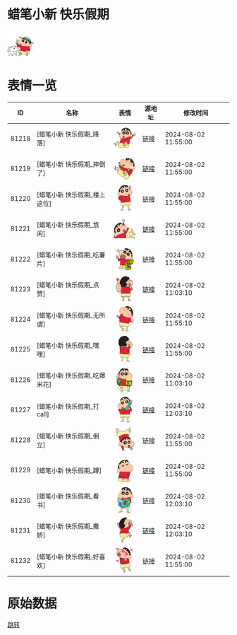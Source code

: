 # 蜡笔小新 快乐假期

<img src="./cover.png" height="60" alt="cover" />

# 表情一览

|ID|名称|表情|源地址|修改时间|
|----|----|----|----|----|
|81218|[蜡笔小新 快乐假期_降落]|<img src="./pic/081218_%5B蜡笔小新 快乐假期_降落%5D.png" height="60" alt="降落"/>|[链接](https://i0.hdslb.com/bfs/garb/e320a127316ce1b1267ea58a1cfd9159ab998aff.png)|2024-08-02 11:55:00|
|81219|[蜡笔小新 快乐假期_摔倒了]|<img src="./pic/081219_%5B蜡笔小新 快乐假期_摔倒了%5D.png" height="60" alt="摔倒了"/>|[链接](https://i0.hdslb.com/bfs/garb/c79ad366f800faca14652f7d9c504ddd740ee0ec.png)|2024-08-02 11:55:00|
|81220|[蜡笔小新 快乐假期_楼上这位]|<img src="./pic/081220_%5B蜡笔小新 快乐假期_楼上这位%5D.png" height="60" alt="楼上这位"/>|[链接](https://i0.hdslb.com/bfs/garb/7a7de62d422829de1ded67e8c4911031f674dd8b.png)|2024-08-02 11:55:00|
|81221|[蜡笔小新 快乐假期_悠闲]|<img src="./pic/081221_%5B蜡笔小新 快乐假期_悠闲%5D.png" height="60" alt="悠闲"/>|[链接](https://i0.hdslb.com/bfs/garb/9d388a836bce211f6512783c09419a3295b636e4.png)|2024-08-02 11:55:00|
|81222|[蜡笔小新 快乐假期_吃薯片]|<img src="./pic/081222_%5B蜡笔小新 快乐假期_吃薯片%5D.png" height="60" alt="吃薯片"/>|[链接](https://i0.hdslb.com/bfs/garb/a5be43d4677ced12ab0af48353db3e2a7b00e669.png)|2024-08-02 11:55:00|
|81223|[蜡笔小新 快乐假期_点赞]|<img src="./pic/081223_%5B蜡笔小新 快乐假期_点赞%5D.png" height="60" alt="点赞"/>|[链接](https://i0.hdslb.com/bfs/garb/6f0ba7dce3176f6c86a444a3aeb9a6c8cfd56b1a.png)|2024-08-02 11:03:10|
|81224|[蜡笔小新 快乐假期_无所谓]|<img src="./pic/081224_%5B蜡笔小新 快乐假期_无所谓%5D.png" height="60" alt="无所谓"/>|[链接](https://i0.hdslb.com/bfs/garb/1a120cfa727391287846dcb48027512649be87aa.png)|2024-08-02 11:55:10|
|81225|[蜡笔小新 快乐假期_嘿嘿]|<img src="./pic/081225_%5B蜡笔小新 快乐假期_嘿嘿%5D.png" height="60" alt="嘿嘿"/>|[链接](https://i0.hdslb.com/bfs/garb/8a87e6628f0d0c86720faefec82393b3d2170f34.png)|2024-08-02 11:55:00|
|81226|[蜡笔小新 快乐假期_吃爆米花]|<img src="./pic/081226_%5B蜡笔小新 快乐假期_吃爆米花%5D.png" height="60" alt="吃爆米花"/>|[链接](https://i0.hdslb.com/bfs/garb/7be0b4287d19246be2fd06ec8990bc225f72189d.png)|2024-08-02 11:03:10|
|81227|[蜡笔小新 快乐假期_打call]|<img src="./pic/081227_%5B蜡笔小新 快乐假期_打call%5D.png" height="60" alt="打call"/>|[链接](https://i0.hdslb.com/bfs/garb/c9b92734c058e95a121584ed0f076b19f7e05e90.png)|2024-08-02 12:03:10|
|81228|[蜡笔小新 快乐假期_倒立]|<img src="./pic/081228_%5B蜡笔小新 快乐假期_倒立%5D.png" height="60" alt="倒立"/>|[链接](https://i0.hdslb.com/bfs/garb/22975f1c9725c79683202a49c3b0d8871b8e77de.png)|2024-08-02 11:55:00|
|81229|[蜡笔小新 快乐假期_蹲]|<img src="./pic/081229_%5B蜡笔小新 快乐假期_蹲%5D.png" height="60" alt="蹲"/>|[链接](https://i0.hdslb.com/bfs/garb/a0bfab30e59ff35912496f634637a3bf6d3f1fc0.png)|2024-08-02 11:55:00|
|81230|[蜡笔小新 快乐假期_看书]|<img src="./pic/081230_%5B蜡笔小新 快乐假期_看书%5D.png" height="60" alt="看书"/>|[链接](https://i0.hdslb.com/bfs/garb/8d8935aa8909e83eae98852362dfa416090e055d.png)|2024-08-02 12:03:10|
|81231|[蜡笔小新 快乐假期_撒娇]|<img src="./pic/081231_%5B蜡笔小新 快乐假期_撒娇%5D.png" height="60" alt="撒娇"/>|[链接](https://i0.hdslb.com/bfs/garb/505cea10e64699c0cfea7544e97181029c5f152f.png)|2024-08-02 12:03:10|
|81232|[蜡笔小新 快乐假期_好喜欢]|<img src="./pic/081232_%5B蜡笔小新 快乐假期_好喜欢%5D.png" height="60" alt="好喜欢"/>|[链接](https://i0.hdslb.com/bfs/garb/10f157e5901760115ba3e00c81d67f34d269c552.png)|2024-08-02 11:55:00|

# 原始数据

[跳转](./raw.json)

